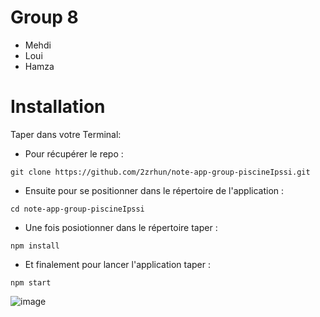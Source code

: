 # Group 8

- Mehdi 
- Loui
- Hamza



# Installation

Taper dans votre Terminal:

- Pour récupérer le repo : 

`````HTTP
git clone https://github.com/2zrhun/note-app-group-piscineIpssi.git
`````

- Ensuite pour se positionner dans le répertoire de l'application :

``cd note-app-group-piscineIpssi``

- Une fois posiotionner dans le répertoire taper :

`npm install`

- Et finalement pour lancer l'application taper :

`npm start`

![image](https://user-images.githubusercontent.com/98490726/153095887-573014f0-179c-4684-905c-2782079829f9.png)
